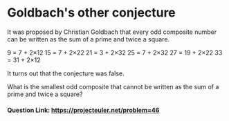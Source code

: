 # Goldbach's other conjecture
It was proposed by Christian Goldbach that every odd composite number can be written as the sum of a prime and twice a square.

9 = 7 + 2×12
15 = 7 + 2×22
21 = 3 + 2×32
25 = 7 + 2×32
27 = 19 + 2×22
33 = 31 + 2×12

It turns out that the conjecture was false.

What is the smallest odd composite that cannot be written as the sum of a prime and twice a square?

#### Question Link: https://projecteuler.net/problem=46
